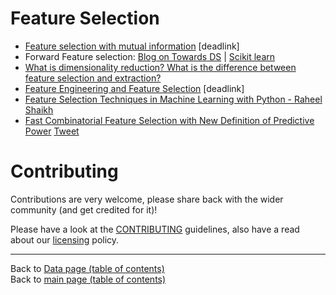 # Feature Selection

- [Feature selection with mutual information](http://www.simafore.com/blog/bid/105347/Feature-selection-with-mutual-information-Part-2-PCA-disadvantages) [deadlink]
- Forward Feature selection: [Blog on Towards DS](https://towardsdatascience.com/feature-importance-and-forward-feature-selection-752638849962) | [Scikit learn](https://mikulskibartosz.name/forward-feature-selection-in-scikit-learn-f6476e474ddd)
- [What is dimensionality reduction? What is the difference between feature selection and extraction?](https://datascience.stackexchange.com/questions/130/what-is-dimensionality-reduction-what-is-the-difference-between-feature-selecti)
- [Feature Engineering and Feature Selection](https://media.licdn.com/dms/document/C511FAQF45u2wk4WYKQ/feedshare-document-pdf-analyzed/0?e=1570834800&v=beta&t=lNVqtm3JJYvvPHpsl0uc6mZJjVGWgJ8Toz29tNJA4GI) [deadlink]
- [Feature Selection Techniques in Machine Learning with Python - Raheel Shaikh](https://www.linkedin.com/posts/vipulppatel_feature-selection-techniques-in-ml-with-python-ugcPost-6603482535081062400-3ZH9)
- [Fast Combinatorial Feature Selection with New Definition of Predictive Power](https://www.datasciencecentral.com/profiles/blogs/feature-selection-based-on-predictive-power) [Tweet](https://twitter.com/analyticbridge/status/1237759942544822272)


# Contributing

Contributions are very welcome, please share back with the wider community (and get credited for it)!

Please have a look at the [CONTRIBUTING](../CONTRIBUTING.md) guidelines, also have a read about our [licensing](../LICENSE.md) policy.

---

Back to [Data page (table of contents)](README.md)</br>
Back to [main page (table of contents)](../README.md)